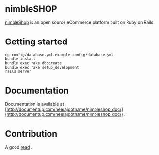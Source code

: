 # nimbleSHOP

[nimbleShop](http://www.nimbleshop.com) is an open source eCommerce platform built on Ruby on Rails.

# Getting started

    cp config/database.yml.example config/database.yml
    bundle install
    bundle exec rake db:create
    bundle exec rake setup_development
    rails server

# Documentation

Documentation is available at [http://documentup.com/neerajdotname/nimbleshop_doc/](http://documentup.com/neerajdotname/nimbleshop_doc/) .

# Contribution

A good [read](http://www.igvita.com/2011/12/19/dont-push-your-pull-requests/) .


